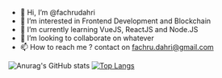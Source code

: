 - 👋 Hi, I’m @fachrudahri
- 👀 I’m interested in Frontend Development and Blockchain
- 🌱 I’m currently learning VueJS, ReactJS and Node.JS
- 💞️ I’m looking to collaborate on whatever
- 📫 How to reach me ? contact on fachru.dahri@gmail.com

![Anurag's GitHub stats](https://github-readme-stats.vercel.app/api?username=dntffm&count_private=true)
[![Top Langs](https://github-readme-stats.vercel.app/api/top-langs/?username=dntffm&exclude_repo=github-readme-stats,anuraghazra.github.io)](https://github.com/anuraghazra/github-readme-stats)
<!---
dntffm/dntffm is a ✨ special ✨ repository because its `README.md` (this file) appears on your GitHub profile.
You can click the Preview link to take a look at your changes.
--->
